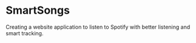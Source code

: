 # SmartSongs
Creating a website application to listen to Spotify with better listening and smart tracking.
